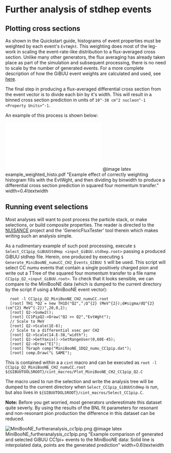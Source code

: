 # Further analysis of stdhep events

## Plotting cross sections

  As shown in the Quickstart guide, histograms of event properties must be
  weighted by each event's `EvtWght`. This weighting does most of the leg-work
  in scaling the event-rate-like distribution to a flux-averaged cross section.
  Unlike many other generators, the flux averaging has already taken place as
  part of the simulation and subsequent processing, there is no need to scale
  by the number of generated events. For a more complete description of how the
  GiBUU event weights are calculated and used, see
  [here](https://gibuu.hepforge.org/trac/wiki/perWeight).

  The final step in producing a flux-averaged differential cross section from
  the event vector is to divide each bin by it's width. This will result in a
  binned cross section prediction in units of
  `10^-38 cm^2 nucleon^-1 <Property Units>^-1`.

  An example of this process is shown below:

  ![example_weighted_histo.pdf](example_weighted_histo.pdf)
  @image latex example_weighted_histo.pdf "Example effect of correctly weighting histogram fills with the EvtWght, and then dividing by binwidth to produce a differential cross section prediction in squared four momentum transfer." width=0.4\textwidth

## Running event selections

  Most analyses will want to post process the particle stack, or make
  selections, or build composite properties. The reader is directed to the
  [NUISANCE](nuisance.hepforge.org) project and the 'GenericFluxTester' tool
  therein which makes writing such an analysis simple.

  As a rudimentary example of such post processing, execute
  `$ Select_CC1pip_GiBUUStdHep <input_GiBUU.stdhep.root>` passing a produced
  GiBUU stdhep file. Herein, one produced by executing
  `$ Generate_MiniBooNE_numuCC_CH2_Events_GIBUU 5` will be used. This script
  will select CC numu events that contain a single positively charged pion and
  write out a TTree of the squared four momentum transfer to a file name
  `CC1pip_Q2_<input_GiBUU.root>`. To check that it looks sensible, we can
  compare to the MiniBooNE data (which is dumped to the current
  directory by the script if using a MiniBooNE event vector):

      root -l CC1pip_Q2_MiniBooNE_CH2_numuCC.root
      [root] TH1 *Q2 = new TH1D("Q2",";Q^{2} (MeV^{2});d#sigma/dQ^{2} (cm^{2} MeV^{-2})",20,0,2);
      [root] Q2->Sumw2();
      [root] CC1PipQ2->Draw("Q2 >> Q2","EvtWght");
      // Scale to MeV
      [root] Q2->Scale(1E-6);
      // Scale to a differential xsec per CH2
      [root] Q2->Scale(14.E-38,"width");
      [root] Q2->GetYaxis()->SetRangeUser(0,60E-45);
      [root] Q2->Draw("E1");
      [root] TGraph comp("MiniBooNE_1DQ2_numu_CC1pip.dat");
      [root] comp.Draw("L SAME");

  This is contained within a a `cint` macro and can be executed as
  `root -l CC1pip_Q2_MiniBooNE_CH2_numuCC.root ${GIBUUTOOLSROOT}/cint_macros/Plot_MiniBooNE_CH2_CC1pip_Q2.C`

  The macro used to run the selection and write the analysis tree will be dumped
  to the current directory when `Select_CC1pip_GiBUUStdHep` is run, but also
  lives in `${GIBUUTOOLSROOT}/cint_macros/Select_CC1pip.C`.

  **Note:** Before you get worried, most generators underestimate this dataset
  quite severly. By using the results of the BNL fit parameters for resonant and
  non-resonant pion production the difference in this dataset can be reduced.

  ![MiniBooNE_furtheranalysis_cc1pip.png](MiniBooNE_furtheranalysis_cc1pip.png)
  @image latex MiniBooNE_furtheranalysis_cc1pip.png "Example comparison of generated and selected GiBUU CC1pi+ events to the MiniBooNE data: Solid line is interpolated data, points are the generated prediction" width=0.6\textwidth
